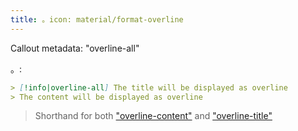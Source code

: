 ```yaml
---
title: 。icon: material/format-overline
---
```


Callout metadata: "overline-all"

。:

```md
> [!info|overline-all] The title will be displayed as overline
> The content will be displayed as overline
```
> Shorthand for both ["overline-content"](../content-styling/page-11.md)
> and ["overline-title"](../title-styling/page-21.md)

